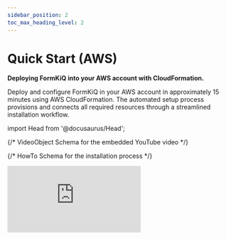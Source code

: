 ```yaml
---
sidebar_position: 2
toc_max_heading_level: 2
---
```

# Quick Start (AWS)

**Deploying FormKiQ into your AWS account with CloudFormation.**

Deploy and configure FormKiQ in your AWS account in approximately 15 minutes using AWS CloudFormation. The automated setup process provisions and connects all required resources through a streamlined installation workflow.

import Head from '@docusaurus/Head';

<Head>

  {/* VideoObject Schema for the embedded YouTube video */}
  <script type="application/ld+json">
    {JSON.stringify({
      "@context": "https://schema.org",
      "@type": "VideoObject",
      "name": "Deploying FormKiQ Core's Document Management Platform into Your AWS Account",
      "description": "Learn how to deploy and configure FormKiQ in your AWS account in approximately 15 minutes using AWS CloudFormation.",
      "thumbnailUrl": "https://i.ytimg.com/vi/G5R6ldbHYKs/hqdefault.jpg",
      "uploadDate": "2023-01-01T08:00:00+08:00",
      "contentUrl": "https://www.youtube.com/watch?v=G5R6ldbHYKs",
      "embedUrl": "https://www.youtube.com/embed/G5R6ldbHYKs"
    })}
  </script>

  {/* HowTo Schema for the installation process */}
  <script type="application/ld+json">
    {JSON.stringify({
      "@context": "https://schema.org",
      "@type": "HowTo",
      "name": "How to Deploy FormKiQ in Your AWS Account",
      "description": "Step-by-step guide to deploy FormKiQ document management platform in your AWS account using CloudFormation.",
      "step": [
        {
          "@type": "HowToStep",
          "name": "Check Prerequisites",
          "text": "Ensure you have an AWS account with administrator access, AWS Lambda Concurrent Executions, and AWS Service Role for ECS enabled."
        },
        {
          "@type": "HowToStep",
          "name": "Select Installation Link",
          "text": "Choose the installation link for your AWS region to launch the CloudFormation template."
        },
        {
          "@type": "HowToStep",
          "name": "Configure Stack",
          "text": "Set stack name and configure installation parameters including admin email and app environment."
        },
        {
          "@type": "HowToStep",
          "name": "Create Stack",
          "text": "Review configuration and create the CloudFormation stack."
        },
        {
          "@type": "HowToStep",
          "name": "Configure Admin Password",
          "text": "Check admin email for verification link and set admin password."
        }
      ]
    })}
  </script>

</Head>

<div
  style={{
    position: "relative",
    paddingBottom: "56.25%", // 16:9 aspect ratio
    height: 0,
    overflow: "hidden"
  }}
>
  <iframe
    src="https://www.youtube.com/embed/G5R6ldbHYKs"
    title="Deploying FormKiQ Core's Document Management Platform into Your AWS Account"
    frameBorder="0"
    allow="accelerometer; autoplay; clipboard-write; encrypted-media; gyroscope; picture-in-picture"
    allowFullScreen
    style={{
      position: "absolute",
      top: 0,
      left: 0,
      width: "100%",
      height: "100%"
    }}
  />
</div>

## Prerequisites

For this quickstart you will need access to an AWS account with administrator access to ensure proper permissions for creating required AWS services.

If you do not have a AWS account, you can sign up for one at https://aws.amazon.com.

### AWS Lambda Concurrent Executions

Concurrent executions refer to the number of function invocations being handled simultaneously. [AWS Lambda](https://aws.amazon.com/pm/lambda) generally defaults to **10** concurrent executions per region, but this limit may be higher for some customers and accounts. It's best to request an increase to **1000** before installation.

#### Check Concurrent Executions

![Open CloudShell](./img/cloudshell.png)

Run **aws cli** command:

```bash
aws service-quotas get-service-quota --service-code lambda \
--quota-code L-B99A9384 --region <AWS_REGION>
```

Resulting **Value** shows the AWS Lambda Concurrent executions.

```json
{
    "Quota": {
        "ServiceCode": "lambda",
        "ServiceName": "AWS Lambda",
        "QuotaCode": "L-B99A9384",
        "QuotaName": "Concurrent executions",
        "Value": 1000.0,
        "Unit": "None",
        ...
    }
}
```

:::note
Request this increase for each region where you'll deploy FormKiQ.
:::

#### Request Concurrent Executions Increase

Request through the Service Quotas Dashboard:

| AWS Region | Location | Request Increase Link |
|------------|-----------|-------------------|
| us-east-1 | N. Virginia | [Request Increase](https://us-east-1.console.aws.amazon.com/servicequotas/home/services/lambda/quotas) |
| us-east-2 | Ohio | [Request Increase](https://us-east-2.console.aws.amazon.com/servicequotas/home/services/lambda/quotas) |
| us-west-2 | Oregon | [Request Increase](https://us-west-2.console.aws.amazon.com/servicequotas/home/services/lambda/quotas) |
| ca-central-1 | Canada (Central) | [Request Increase](https://ca-central-1.console.aws.amazon.com/servicequotas/home/services/lambda/quotas) |
| eu-central-1 | Frankfurt | [Request Increase](https://eu-central-1.console.aws.amazon.com/servicequotas/home/services/lambda/quotas) |
| eu-west-1 | Ireland | [Request Increase](https://eu-west-1.console.aws.amazon.com/servicequotas/home/services/lambda/quotas) |
| eu-west-2 | London | [Request Increase](https://eu-west-2.console.aws.amazon.com/servicequotas/home/services/lambda/quotas) |
| eu-west-3 | Paris | [Request Increase](https://eu-west-3.console.aws.amazon.com/servicequotas/home/services/lambda/quotas) |
| eu-north-1  | Stockholm | [Request Increase](https://eu-north-1.console.aws.amazon.com/servicequotas/home/services/lambda/quotas) |
| eu-south-1  | Milan | [Request Increase](https://eu-south-1.console.aws.amazon.com/servicequotas/home/services/lambda/quotas) |
| ap-south-1 | Mumbai | [Request Increase](https://ap-sout-1.console.aws.amazon.com/servicequotas/home/services/lambda/quotas) |
| ap-southeast-1 | Singapore | [Request Increase](https://ap-southeast-1.console.aws.amazon.com/servicequotas/home/services/lambda/quotas) |
| ap-southeast-2 | Sydney | [Request Increase](https://ap-southeast-2.console.aws.amazon.com/servicequotas/home/services/lambda/quotas) |
| ap-northeast-1 | Tokyo | [Request Increase](https://ap-northeast-1.console.aws.amazon.com/servicequotas/home/services/lambda/quotas) |
| ap-northeast-2 | Seoul | [Request Increase](https://ap-northeast-2.console.aws.amazon.com/servicequotas/home/services/lambda/quotas) |
| af-south-1 | Cape Town | [Request Increase](https://af-south-1.console.aws.amazon.com/servicequotas/home/services/lambda/quotas) |
| sa-east-1 | São Paulo | [Request Increase](https://sa-east-1.console.aws.amazon.com/servicequotas/home/services/lambda/quotas) |
| me-central-1 | Middle East (UAE) | [Request Increase](https://me-central-1.console.aws.amazon.com/servicequotas/home/services/lambda/quotas) |
| me-south-1 | Bahrain | [Request Increase](https://me-south-1.console.aws.amazon.com/servicequotas/home/services/lambda/quotas) |

For more information, see the [AWS Tutorial on Requesting a Quota Increase](https://aws.amazon.com/getting-started/hands-on/request-service-quota-increase/).

### AWS Service Role For ECS

Verify that AWSServiceRoleForECS is enabled on your AWS Account before installation.

![Open CloudShell](./img/cloudshell.png)

Run **aws cli** command:

```bash
aws iam create-service-linked-role --aws-service-name ecs.amazonaws.com
```

:::note
An error message "Service role name AWSServiceRoleForECS has been taken in this account" indicates this step is already complete.
:::

## Installation Links

**For installation support, feedback, or updates, [please join our FormKiQ Slack Community](https://join.slack.com/t/formkiqcommunity/shared_invite/zt-2ki1i21w1-9ZYagvhY7ex1pH5Cyg2O3g)**

:::note
Ensure you've completed the prerequisites and enabled AWSServiceRoleforECS.
:::

The FormKiQ installation uses [AWS CloudFormation](https://docs.aws.amazon.com/cloudformation) to automate resource creation and management.

Select your AWS region from the installation links below:

| AWS Region | Location | Install Link |
|------------|-----------|------------|
| us-east-1 | N. Virginia | [Install FormKiQ](https://console.aws.amazon.com/cloudformation/home?region=us-east-1#/stacks/new?stackName=formkiq-prod&templateURL=https://formkiq-core-distribution-us-east-1.s3.amazonaws.com/1.17.1/template.yaml) |
| us-east-2 | Ohio | [Install FormKiQ](https://console.aws.amazon.com/cloudformation/home?region=us-east-2#/stacks/new?stackName=formkiq-prod&templateURL=https://formkiq-core-distribution-us-east-2.s3.amazonaws.com/1.17.1/template.yaml) |
| us-west-2 | Oregon | [Install FormKiQ](https://console.aws.amazon.com/cloudformation/home?region=us-west-2#/stacks/new?stackName=formkiq-prod&templateURL=https://formkiq-core-distribution-us-west-2.s3.amazonaws.com/1.17.1/template.yaml) |
| ca-central-1 | Canada (Central) | [Install FormKiQ](https://console.aws.amazon.com/cloudformation/home?region=ca-central-1#/stacks/new?stackName=formkiq-prod&templateURL=https://formkiq-core-distribution-ca-central-1.s3.amazonaws.com/1.17.1/template.yaml) |
| eu-central-1 | Frankfurt | [Install FormKiQ](https://console.aws.amazon.com/cloudformation/home?region=eu-central-1#/stacks/new?stackName=formkiq-prod&templateURL=https://formkiq-core-distribution-eu-central-1.s3.amazonaws.com/1.17.1/template.yaml) |
| eu-west-1 | Ireland | [Install FormKiQ](https://console.aws.amazon.com/cloudformation/home?region=eu-west-1#/stacks/new?stackName=formkiq-prod&templateURL=https://formkiq-core-distribution-eu-west-1.s3.amazonaws.com/1.17.1/template.yaml) |
| eu-west-2 | London | [Install FormKiQ](https://console.aws.amazon.com/cloudformation/home?region=eu-west-2#/stacks/new?stackName=formkiq-prod&templateURL=https://formkiq-core-distribution-eu-west-2.s3.amazonaws.com/1.17.1/template.yaml) |
| eu-west-3 | Paris | [Install FormKiQ](https://console.aws.amazon.com/cloudformation/home?region=eu-west-3#/stacks/new?stackName=formkiq-prod&templateURL=https://formkiq-core-distribution-eu-west-3.s3.amazonaws.com/1.17.1/template.yaml) |
| eu-north-1 | Stockholm | [Install FormKiQ](https://console.aws.amazon.com/cloudformation/home?region=eu-north-1#/stacks/new?stackName=formkiq-prod&templateURL=https://formkiq-core-distribution-eu-north-1.s3.amazonaws.com/1.17.1/template.yaml) |
| eu-south-1 | Milan | [Install FormKiQ](https://console.aws.amazon.com/cloudformation/home?region=eu-south-1#/stacks/new?stackName=formkiq-prod&templateURL=https://formkiq-core-distribution-eu-south-1.s3.amazonaws.com/1.17.1/template.yaml) |
| ap-south-1 | Mumbai | [Install FormKiQ](https://console.aws.amazon.com/cloudformation/home?region=ap-south-1#/stacks/new?stackName=formkiq-prod&templateURL=https://formkiq-core-distribution-ap-south-1.s3.amazonaws.com/1.17.1/template.yaml) |
| ap-southeast-1 | Singapore | [Install FormKiQ](https://console.aws.amazon.com/cloudformation/home?region=ap-southeast-1#/stacks/new?stackName=formkiq-prod&templateURL=https://formkiq-core-distribution-ap-southeast-1.s3.amazonaws.com/1.17.1/template.yaml) |
| ap-southeast-2 | Sydney | [Install FormKiQ](https://console.aws.amazon.com/cloudformation/home?region=ap-southeast-2#/stacks/new?stackName=formkiq-prod&templateURL=https://formkiq-core-distribution-ap-southeast-2.s3.amazonaws.com/1.17.1/template.yaml) |
| ap-northeast-1 | Tokyo | [Install FormKiQ](https://console.aws.amazon.com/cloudformation/home?region=ap-northeast-1#/stacks/new?stackName=formkiq-prod&templateURL=https://formkiq-core-distribution-ap-northeast-1.s3.amazonaws.com/1.17.1/template.yaml) |
| ap-northeast-2 | Seoul | [Install FormKiQ](https://console.aws.amazon.com/cloudformation/home?region=ap-northeast-2#/stacks/new?stackName=formkiq-prod&templateURL=https://formkiq-core-distribution-ap-northeast-2.s3.amazonaws.com/1.17.1/template.yaml) |
| af-south-1 | Cape Town | [Install FormKiQ](https://console.aws.amazon.com/cloudformation/home?region=af-south-1#/stacks/new?stackName=formkiq-prod&templateURL=https://formkiq-core-distribution-af-south-1.s3.amazonaws.com/1.17.1/template.yaml) |
| sa-east-1 | São Paulo | [Install FormKiQ](https://console.aws.amazon.com/cloudformation/home?region=sa-east-1#/stacks/new?stackName=formkiq-prod&templateURL=https://formkiq-core-distribution-sa-east-1.s3.amazonaws.com/1.17.1/template.yaml) |
| me-central-1 | Middle East (UAE) | [Install FormKiQ](https://console.aws.amazon.com/cloudformation/home?region=me-central-1#/stacks/new?stackName=formkiq-prod&templateURL=https://formkiq-core-distribution-me-central-1.s3.amazonaws.com/1.17.1/template.yaml) |
| me-south-1 | Bahrain | [Install FormKiQ](https://console.aws.amazon.com/cloudformation/home?region=me-south-1#/stacks/new?stackName=formkiq-prod&templateURL=https://formkiq-core-distribution-me-south-1.s3.amazonaws.com/1.17.1/template.yaml) |

:::note
- For unlisted regions, use [SAM CLI installation](#install-with-sam-cli)
- FormKiQ Core supports AWS GovCloud (US) West but not East
- AWS China installations are not currently supported
- **FormKiQ Essentials, Advanced, and Enterprise users:** use your custom CloudFormation template links provided by the FormKiQ team
:::

## Install FormKiQ

After selecting your region, you'll see the AWS CloudFormation Console with the FormKiQ installation URL pre-populated.

![CloudFormation Create Stack](./img/cf-create-stack.png)

Click **Next** to continue.

### Set Stack Name

Name your stack using the format **formkiq-core-&lt;app_environment&gt;** (e.g., formkiq-prod).

![CloudFormation Stack Name](./img/cf-create-stack-name.png)

:::note
For production, we recommend using [AWS Organizations](https://aws.amazon.com/organizations) and separate accounts for different environments.
:::

### Installation Parameters

Configure your installation:

![CloudFormation Stack Parameters](./img/cf-create-stack-parameters.png)

#### Required Parameters
- **AdminEmail**: Administrator email address
- **AppEnvironment**: Environment identifier (prod, staging, dev, etc.)

#### Optional Parameters
- **CapacityProvider**: AWS Fargate capacity provider (for Typesense)
- **EnablePublicUrls**: Enable public endpoints (default: false)
- **PasswordMinimumLength**: Minimum password length
- **Password Requirements**: Several properties to configure requirements for length, lowercase, numbers, symbols, and uppercase
- **TypesenseApiKey**: API key for Typesense
- **TypesenseMemory**: Typesense memory allocation
- **VpcStackName**: VPC stack name (used for Typesense or OpenSearch)

### Configure Stack Options

Select **ALL** checkboxes at the bottom.

![Setup Stack Options](./img/cf-create-stack-options.png)

Click **Next** to proceed.

### Review and Create

Review your configuration and click **Submit**.

![Setup Stack Options](./img/cf-create-stack-review-and-create.png)

:::info
- Installation takes 15-30 minutes
- You'll receive an admin email when complete
:::

### Configure Admin Password

1. Check your admin email for the verification link
2. Click "Verify Email" to set your password

![Welcome to FormKiQ](./img/welcome-to-formkiq.png)

3. Set your admin password

![Set Admin Password](./img/fk-console-setpassword.png)

4. Access the FormKiQ Console

![FormKiQ Console Home](./img/fk-console-home.png)

:::note
AWS GovCloud (US) requires [manual admin user creation](/docs/platform/document_console#initial-setup).
:::

## Install VPC

For Typesense or OpenSearch, install the VPC stack:

Select your region's VPC template:

| AWS Region | Location | Install Link |
|------------|-----------|------------|
| us-east-1 | N. Virginia | [Install VPC](https://console.aws.amazon.com/cloudformation/home?region=us-east-1#/stacks/new?stackName=formkiq-vpc&templateURL=https://formkiq-core-distribution-us-east-1.s3.amazonaws.com/1.17.1/vpc.yaml) |
| us-east-2 | Ohio | [Install VPC](https://console.aws.amazon.com/cloudformation/home?region=us-east-2#/stacks/new?stackName=formkiq-vpc&templateURL=https://formkiq-core-distribution-us-east-2.s3.amazonaws.com/1.17.1/vpc.yaml) |
| us-west-2 | Oregon | [Install VPC](https://console.aws.amazon.com/cloudformation/home?region=us-west-2#/stacks/new?stackName=formkiq-vpc&templateURL=https://formkiq-core-distribution-us-west-2.s3.amazonaws.com/1.17.1/vpc.yaml) |
| ca-central-1 | Canada (Central) | [Install VPC](https://console.aws.amazon.com/cloudformation/home?region=ca-central-1#/stacks/new?stackName=formkiq-vpc&templateURL=https://formkiq-core-distribution-ca-central-1.s3.amazonaws.com/1.17.1/vpc.yaml) |
| eu-central-1 | Frankfurt | [Install VPC](https://console.aws.amazon.com/cloudformation/home?region=eu-central-1#/stacks/new?stackName=formkiq-vpc&templateURL=https://formkiq-core-distribution-eu-central-1.s3.amazonaws.com/1.17.1/vpc.yaml) |
| eu-west-1 | Ireland | [Install VPC](https://console.aws.amazon.com/cloudformation/home?region=eu-west-1#/stacks/new?stackName=formkiq-vpc&templateURL=https://formkiq-core-distribution-eu-west-1.s3.amazonaws.com/1.17.1/vpc.yaml) |
| eu-west-2 | London | [Install VPC](https://console.aws.amazon.com/cloudformation/home?region=eu-west-2#/stacks/new?stackName=formkiq-vpc&templateURL=https://formkiq-core-distribution-eu-west-2.s3.amazonaws.com/1.17.1/vpc.yaml) |
| eu-west-3 | Paris | [Install VPC](https://console.aws.amazon.com/cloudformation/home?region=eu-west-3#/stacks/new?stackName=formkiq-vpc&templateURL=https://formkiq-core-distribution-eu-west-3.s3.amazonaws.com/1.17.1/vpc.yaml) |
| eu-north-1 | Stockholm | [Install VPC](https://console.aws.amazon.com/cloudformation/home?region=eu-north-1#/stacks/new?stackName=formkiq-vpc&templateURL=https://formkiq-core-distribution-eu-north-1.s3.amazonaws.com/1.17.1/vpc.yaml) |
| eu-south-1 | Milan | [Install VPC](https://console.aws.amazon.com/cloudformation/home?region=eu-south-1#/stacks/new?stackName=formkiq-vpc&templateURL=https://formkiq-core-distribution-eu-south-1.s3.amazonaws.com/1.17.1/vpc.yaml) |
| ap-south-1 | Mumbai | [Install VPC](https://console.aws.amazon.com/cloudformation/home?region=ap-south-1#/stacks/new?stackName=formkiq-vpc&templateURL=https://formkiq-core-distribution-ap-south-1.s3.amazonaws.com/1.17.1/vpc.yaml) |
| ap-southeast-1 | Singapore | [Install VPC](https://console.aws.amazon.com/cloudformation/home?region=ap-southeast-1#/stacks/new?stackName=formkiq-vpc&templateURL=https://formkiq-core-distribution-ap-southeast-1.s3.amazonaws.com/1.17.1/vpc.yaml) |
| ap-southeast-2 | Sydney | [Install VPC](https://console.aws.amazon.com/cloudformation/home?region=ap-southeast-2#/stacks/new?stackName=formkiq-vpc&templateURL=https://formkiq-core-distribution-ap-southeast-2.s3.amazonaws.com/1.17.1/vpc.yaml) |
| ap-northeast-1 | Tokyo | [Install VPC](https://console.aws.amazon.com/cloudformation/home?region=ap-northeast-1#/stacks/new?stackName=formkiq-vpc&templateURL=https://formkiq-core-distribution-ap-northeast-1.s3.amazonaws.com/1.17.1/vpc.yaml) |
| ap-northeast-2 | Seoul | [Install VPC](https://console.aws.amazon.com/cloudformation/home?region=ap-northeast-2#/stacks/new?stackName=formkiq-vpc&templateURL=https://formkiq-core-distribution-ap-northeast-2.s3.amazonaws.com/1.17.1/vpc.yaml) |
| af-south-1 | Cape Town | [Install VPC](https://console.aws.amazon.com/cloudformation/home?region=af-south-1#/stacks/new?stackName=formkiq-vpc&templateURL=https://formkiq-core-distribution-af-south-1.s3.amazonaws.com/1.17.1/vpc.yaml) |
| sa-east-1 | São Paulo | [Install VPC](https://console.aws.amazon.com/cloudformation/home?region=sa-east-1#/stacks/new?stackName=formkiq-vpc&templateURL=https://formkiq-core-distribution-sa-east-1.s3.amazonaws.com/1.17.1/vpc.yaml) |
| me-central-1 | Middle East (UAE) | [Install VPC](https://console.aws.amazon.com/cloudformation/home?region=me-central-1#/stacks/new?stackName=formkiq-vpc&templateURL=https://formkiq-core-distribution-me-central-1.s3.amazonaws.com/1.17.1/vpc.yaml) |
| me-south-1 | Bahrain | [Install VPC](https://console.aws.amazon.com/cloudformation/home?region=me-south-1#/stacks/new?stackName=formkiq-vpc&templateURL=https://formkiq-core-distribution-me-south-1.s3.amazonaws.com/1.17.1/vpc.yaml) |

### Create CloudFormation Stack

After selecting your VPC installation link and logging in, you'll see the CloudFormation Create Stack console with the pre-populated FormKiQ VPC installation URL.

![CloudFormation Create Stack](./img/cf-createstack-vpc.png)

Click the **Next** button to move to the next page.

### Set Stack Name

The stack name uniquely identifies your FormKiQ VPC deployment within AWS CloudFormation. 

We recommended to use the naming convention **formkiq-vpc**.

![CloudFormation VPC Stack Name](./img/cf-create-parameters-vpc-stack-name.png)

### Installation Parameters

The following is description of the VPC installation parameters:

![CloudFormation Stack Parameters](./img/cf-create-vpc-stack-parameters.png)

#### **EnableEnterpriseFeatures**:

If you are using OpenSearch, you need to enable enterprise features, which automatically setups VPC endpoints.

:::note
This is not required for FormKiQ Core.
:::

#### **CIDR Ranges**:

The VPC sets up 3 public, and 3 private subnets.

When creating the VPC, you need to specify an IPv4 network range for the VPC, in CIDR notation. For example, 10.1.0.0/16.

:::note
We recommend choosing a CIDR block that you know is not being used by any existing AWS resources in your AWS Organization. Ideally, each AWS account (one for each environment) is using its own CIDR range, e.g., 10.10.0.0/16 for dev, 10.20.0.0/16 for test/qa, etc.
:::

#### **VpcLabel**:

The label added to the created VPC. This will be visible in the AWS Management Console when viewing your VPCs, and will help identify this VPC in future.

### Configure stack options

Scroll down to the bottom of the page, select **ALL** the checkboxes.

![Setup Stack Options](./img/cf-create-stack-options.png)

Click the **Next** button to move to the next page.

### Review and create

Scroll down to the bottom.

![Setup Stack Options](./img/cf-create-stack-review-and-create.png)

Click the **Submit** button to start the VPC installation.

:::info
Once the installation has completed, you will need to attach this Stack to your FormKiQ installation, by updating the **VpcStackName** parameter.
:::

## Update FormKiQ

**This step is essential in order to enable access to Typesense or OpenSearch**

After creating the VPC stack, the main FormKiQ CloudFormation stack needs to be updated. Select the FormKiQ CloudFormation stack and then click the **Update** button.

When updating the stack you will want to choose **Use existing template**.

![CloudFormation Update Stack](./img/cf-updatestack.png)

For the **VpcStackName** parameter, set the value to the same value you used for the VPC stack you created above; in our example, it was **formkiq-vpc**.


![Set VPC Stack Name](./img/cf-create-parameter-vpc-stackname.png)

Click the **Next** button to move to the next pages. On the last page click the **Submit** button to update the FormKiQ stack. After the Stack completes updating, the FormKiQ installation will have the VPC features enabled.

## Install with SAM CLI

FormKiQ Core was built using the [AWS Serverless Application Model (SAM)](https://aws.amazon.com/serverless/sam/) framework.

The Serverless Application Model Command Line Interface (SAM CLI) is an extension of the AWS CLI that adds functionality for deploying serverless applications.

### Prerequisite

To use SAM CLI, you will need to install the following tools:

* AWS CLI - Install the AWS CLI (https://aws.amazon.com/cli/)
* SAM CLI - Install the SAM CLI (https://docs.aws.amazon.com/serverless-application-model/latest/developerguide/serverless-sam-cli-install.html)

### Get Latest Release

The latest version of FormKiQ Core can be found on the https://github.com/formkiq/formkiq-core/releases page on Github.

Download the file with the naming convention of: `formkiq-core-X.X.X.zip`

Once downloaded, unzip the file in its own directory.

```
INSTALL.md
LICENSE
template.yaml
...
```

### Sam deploy

To deploy FormKiQ Core, run the following command in the same folder as the **template.yaml** file.

```bash
sam deploy --guided --capabilities CAPABILITY_IAM CAPABILITY_AUTO_EXPAND CAPABILITY_NAMED_IAM
```

The command will package and deploy your application to AWS, with a series of prompts:

| Argument | Description | Default Value |
| -------- | ------- | ------- |
| **Stack Name** | The name of the stack to deploy to CloudFormation. This should be unique to your account and region | formkiq-core-&lt;AppEnvironment&gt; |
| **AdminEmail** | Set the admin email address. During the FormKiQ installation, this email address will be automatically set up with administrator access. |
| **AppEnvironment** | AppEnvironment is a unique identifier for FormKiQ installations. The identifier should provider context to what kind of information is contained in the installation, IE: prod, staging, dev. | prod |
| **EnablePublicUrls** | Whether to enable "/public" endpoints. | false
| **PasswordMinimumLength** | Minimum Password Length | 8
| **PasswordRequireLowercase** | Whether Password requires a lowercase letter | false
| **PasswordRequireNumbers** | Whether Password requires a number | false
| **PasswordRequireSymbols** | Whether Password requires a symbol | false
| **PasswordRequireUppercase** | Whether Password requires a uppercase letter | false
| **VpcStackName** | Optional: The name of the FormKiQ VPC CloudFormation stack | null
| **TypesenseApiKey** | Optional: API Key to access the Typesense server | null
| **CapacityProvider** | Optional: CapacityProvider used by AWS Fargate service | FARGATE_SPOT


* **Confirm changes before deploy**: If set to yes, any change sets will be shown to you before execution for manual review. If set to no, the AWS SAM CLI will automatically deploy application changes.
* **Allow SAM CLI IAM role creation**: FormKiQ Core's AWS SAM templates create AWS IAM roles required for the AWS Lambda function(s) included to access AWS services. The permissions are passed in by the `sam deploy` command above. Set Value to 'Y'
* **Save arguments to samconfig.toml**: If set to yes, your choices will be saved to a configuration file inside the project, so that in the future you can just re-run `sam deploy` without parameters to deploy changes to your application.

Once you have set all of these options, SAM CLI will create a changeset and will display a list of all actions that will be performed as part of the changeset. If you have set "confirm changes before deploy" to "y", you will then be asked whether or nor to deploy this changeset. Choose "y" to complete the installation.

Once the FormKiQ Core stack has been deployed, you will be able to find your API Gateway Endpoint URL in the output values displayed after deployment.

### FormKiQ Console for AWS GovCloud (US)

Due to restrictions related to AWS GovCloud (US) and the lack of CloudFront availability, the FormKiQ Document Console is not installed as part of the deployment. Instead, you can deploy a docker image into GovCloud for internal or external access. [More information can be found here](/docs/platform/document_console#docker-deployment).

## API Walkthrough and Reference

To try out the API, try our [API Walkthrough](/docs/getting-started/api-walkthrough/). You can also check out the [FormKiQ API Reference](/docs/category/api-reference) for more endpoints you can try out.

## CloudFormation Troubleshooting

If your stack fails to complete, follow our [CloudFormation Troubleshooting](/docs/getting-started/cloudformation-troubleshooting/) guide.